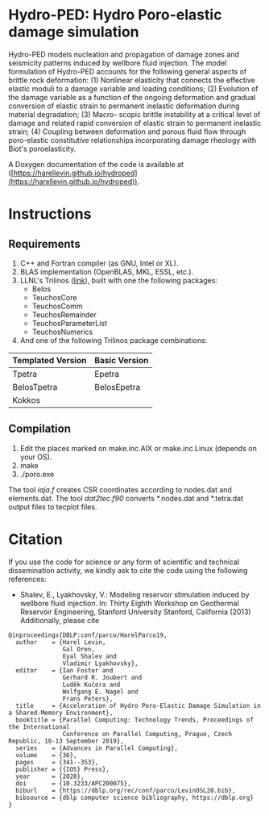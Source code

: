 # Hydro-PED: Hydro Poro-elastic damage simulation

Hydro-PED models nucleation and propagation of damage zones and seismicity patterns induced by
wellbore fluid injection. The model formulation of Hydro-PED accounts for the following general aspects of brittle rock deformation: (1) Nonlinear elasticity that connects the effective elastic moduli to a damage variable and loading conditions; (2) Evolution of the damage variable as a function of the ongoing deformation and gradual conversion of elastic strain to permanent inelastic deformation during material degradation; (3) Macro-
scopic brittle instability at a critical level of damage and related rapid conversion of elastic strain to permanent inelastic strain; (4) Coupling between deformation and porous fluid flow through poro-elastic constitutive relationships incorporating damage rheology with Biot's poroelasticity.

A Doxygen documentation of the code is available at ([https://harellevin.github.io/hydroped](https://harellevin.github.io/hydroped)).

# Instructions
## Requirements

1. C++ and Fortran compiler (as GNU, Intel or XL).
1. BLAS implementation (OpenBLAS, MKL, ESSL, etc.).
1. LLNL's Trilinos ([link](https://trilinos.github.io/)), built with one the following packages:
	 - Belos  
	 - TeuchosCore 
	 - TeuchosComm 
	 - TeuchosRemainder 
	 - TeuchosParameterList 
	 - TeuchosNumerics 
 1. And one of the following Trilinos package combinations:
 
 |Templated Version|Basic Version  |
 |--|--|
 | Tpetra | Epetra|
 | BelosTpetra | BelosEpetra |
 | Kokkos | |
 

## Compilation

 1. Edit the places marked on make.inc.AIX or make.inc.Linux (depends on your OS).
 2. make
 3. ./poro.exe

The tool *iaja.f* creates CSR coordinates according to nodes.dat and elements.dat.
The tool *dat2tec.f90* converts *.nodes.dat and *.tetra.dat output files to tecplot files.

# Citation

If you use the code for science or any form of scientific and technical dissemination activity, we kindly ask to cite the code using the following references:

 - Shalev, E., Lyakhovsky, V.: Modeling reservoir stimulation induced by wellbore fluid injection. In: Thirty Eighth Workshop on Geothermal Reservoir Engineering, Stanford University Stanford, California (2013)
Additionally, please cite
```
@inproceedings{DBLP:conf/parco/HarelParco19,
  author    = {Harel Levin, 
               Gal Oren, 
               Eyal Shalev and 
               Vladimir Lyakhovsky},
  editor    = {Ian Foster and
               Gerhard R. Joubert and
               Luděk Kučera and
               Wolfgang E. Nagel and
               Frans Peters},
  title     = {Acceleration of Hydro Poro-Elastic Damage Simulation in a Shared-Memory Environment},
  booktitle = {Parallel Computing: Technology Trends, Proceedings of the International
               Conference on Parallel Computing, Prague, Czech Republic, 10-13 September 2019},
  series    = {Advances in Parallel Computing},
  volume    = {36},
  pages     = {341--353},
  publisher = {{IOS} Press},
  year      = {2020},
  doi       = {10.3233/APC200075},
  biburl    = {https://dblp.org/rec/conf/parco/LevinOSL20.bib},
  bibsource = {dblp computer science bibliography, https://dblp.org}
}
```
